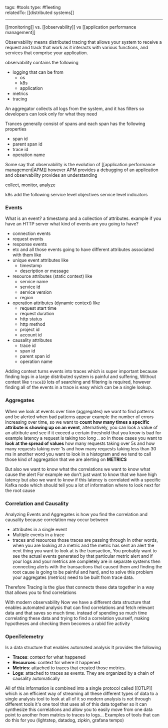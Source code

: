 tags: #tools 
type: #fleeting  
relatedTo: [[distributed systems]]

---

[[monitoring]] vs. [[observability]] vs [[application performance management]]


Observability means distributed tracing that allows your system to receive a request and track that work as it interacts with various functions, and services that comprise your application.

observability contains the following 
- logging that can be from 
	- os 
	- k8s
	- application 
- metrics 
- tracing  

An aggregator collects all logs from the system, and it has filters so developers can look only for what they need


Trances generally consist of spans and each span has the following properties 
- span id
- parent span id
- trace id
- operation name

Some say that observability is the evolution of [[application performance management|APM]] however APM provides a debugging of an application and observability provides an understanding 

collect, monitor, analyze 

k8s add the following
service level objectives 
service level indicators 


### Events

What is an event?
	a timestamp and a collection of attributes.
example if you have an HTTP server what kind of events are you going to have?
- connection events 
- request events 
- response events
- etc
and all those events going to have different attributes associated with them like
- unique event attributes like
	- timestamp
	- description or message
- resource attributes (static context) like 
	- service name 
	- service id 
	- service version 
	- region
- operation attributes (dynamic context) like
	- request start time
	- request duration
	- http status 
	- http method
	- project id
	- account id
- causality attributes 
	- trace id 
	- span id 
	- parent span id 
	- operation name

Adding context turns events into traces which is super important because finding logs in a large distributed system is painful and suffering, Without context like `traceID` lots of searching and filtering is required, however finding all of the events in a trace is easy which can be a  single lookup.

### Aggregates 

When we look at events over time (aggregates) we want to find patterns and be alerted when bad patterns appear example the number of errors increasing over time, so we want to **count how many times a specific attribute is showing up on an event**, alternatively, you can look a value of an attribute and see if it exceed a certain threshold that you know is bad for example latency a request is taking too long .. so  in those cases you want to **look at the spread of values** how many requests taking over 5s and how many requests taking over 1s and how many requests taking less than 30 ms in another word  you want to look in a histogram and we tend to call those kind of aggregation that we are alerting on **METRICS** 

But also we want to know what the correlations we want to know what cause the alert For example we don't just want to know that we have high latency but also we want to know if this latency is correlated with a specific Kafka node  which should tell you a lot of information where to look next for the root cause

### Correlation and Causality

Analyzing Events and Aggregates is how you find the correlation and causality because correlation may occur between 
- attributes in a single event 
- Multiple events in a trace 
- traces and resources those traces are passing through
In other words, when you are looking at a metric and the metric has sent an alert the next thing you want to look at is the transaction, You probably want to see the actual events generated by that particular metric alert and if your logs and your metrics are completely are in separate systems then connecting alerts with the transactions that caused them and finding the root cause is going to be painful and hard, and to solve this problem your aggregates (metrics) need to be built from trace data.

Therefore Tracing is the glue that connects these data together in a way that allows you to find correlations

With modern observability Now we have a different data structure that enables automated analysis that can find correlations and fetch relevant data and that saves so much time. instead of spending so much time correlating these data and trying to find a correlation yourself, making hypotheses and checking them becomes a rabid fire activity  

### OpenTelemetry

Is a data structure that enables automated analysis 
It provides the following 

- **Traces**: context for what happened 
- **Resources**: context for where it happened
- **Metrics**: attached to traces that created those metrics.
- **Logs**: attached to traces as events. They are organized by a chain of causality automatically 

All of this information is combined into a single protocol called [[OTLP]]  which is an efficient way of streaming all these different types of data to a single analysis tool to look at all of it so modern analysis is not through different tools it's one tool that uses all of this data together so it can synthesize this correlations and allow you to easily move from one data point to another from matrics to traces to logs...
Examples of tools that can do this for you (lightstep, datadog, zipkin, grafana tempo)

